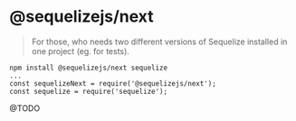 # @sequelizejs/next
> For those, who needs two different versions of Sequelize installed in one project (eg. for tests).

```
npm install @sequelizejs/next sequelize
...
const sequelizeNext = require('@sequelizejs/next');
const sequelize = require('sequelize');
```

@TODO
